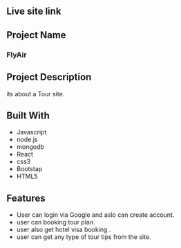 ## Live site link


## Project Name
<h3> FlyAir  </h3>

## Project Description 
<p> its about a Tour site. </p>    

## Built With
- Javascript
- node.js
- mongodb
- React 
- css3
- Bootstap
- HTML5


## Features

- User can login via Google and aslo can create account.
- user can booking tour plan.
- user also get hotel visa booking .
- user can get any type of tour tips from the site.

